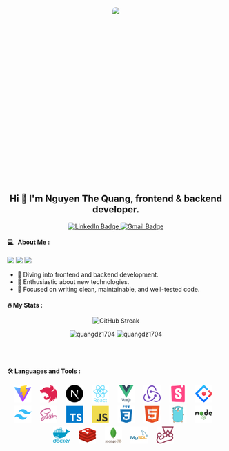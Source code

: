 <div id="header" align="center">
    
  <img src="https://user-images.githubusercontent.com/74038190/225813708-98b745f2-7d22-48cf-9150-083f1b00d6c9.gif" height="400" style="max-width: 100%; display: inline-block; border-radius: 12px;" data-target="animated-image.originalImage">

  
  <h2> Hi 👋 I'm Nguyen The Quang, frontend & backend developer.</h2>

  <div id="badges">
    <a href="https://www.linkedin.com/in/nguyen-the-quang-574460276/" >
      <img src="https://img.shields.io/badge/LinkedIn-blue?style=for-the-badge&logo=linkedin&logoColor=white" alt="LinkedIn Badge" style="border-radius: 4px"/>
    </a>
    <a href="mailto:ntq.1704@gmail.com">
      <img src="https://img.shields.io/badge/Gmail-red?style=for-the-badge&logo=gmail&logoColor=white" alt="Gmail Badge" style='border-radius: 4px'/>
    </a>
  </div>
</div>



#### 💻 &nbsp; About Me :
 <p>
  <img src="https://badges.pufler.dev/visits/quangdz1704/github-profile"> 
  <img src="https://badges.pufler.dev/repos/quangdz1704">
  <img src="https://badges.pufler.dev/commits/monthly/quangdz1704">
</p>



- 💼 Diving into frontend and backend development.
- 🚀 Enthusiastic about new technologies.
- 🌟 Focused on writing clean, maintainable, and well-tested code.


#### :fire: My Stats :

<p align="center"><img src="https://github-readme-streak-stats.herokuapp.com?user=quangdz1704&theme=meta-light&border_radius=4&background=45%2CFF9D01%2CFFEB25&border=FFFCF9" alt="GitHub Streak" /></p>
<p align="center" height='130px'> <img src="https://github-readme-stats.vercel.app/api?username=quangdz1704&show_icons=true&hide_title=true&include_all_commits=true&line_height=21&bg_color=0,ffb400,ffb400,F6C03D,F4DDA6&count_private=true&theme=graywhite" alt="quangdz1704"/> 
<img  height='141px'  src="https://github-readme-stats.vercel.app/api/top-langs/?username=quangdz1704&layout=compact&show_icons=true&bg_color=0,EFE4CA,F4DDA6,F6C03D&theme=graywhite&hide_title=true" alt="quangdz1704"/> </p>


<!-- ![willianrod's wakatime stats](https://github-readme-stats.vercel.app/api/wakatime?username=quangdz1704) -->

<br />
<br />

#### :hammer_and_wrench: Languages and Tools :
<div style="
  display: flex;
  justify-content: center;
  align-items: center;
  gap: 8px;
  flex-wrap: wrap;
">
  <img src="https://github.com/devicons/devicon/blob/master/icons/vitejs/vitejs-original.svg" title="ViteJS" alt="ViteJS" width="40" height="40"/>&nbsp;
  <img src="https://github.com/devicons/devicon/blob/master/icons/nestjs/nestjs-original.svg" title="NestJS" alt="NestJS" width="40" height="40"/>&nbsp;
  <img src="https://github.com/devicons/devicon/blob/master/icons/nextjs/nextjs-original.svg" title="Nextjs" alt="Nextjs" width="40" height="40"/>&nbsp;
  <img src="https://github.com/devicons/devicon/blob/master/icons/react/react-original-wordmark.svg" title="React" alt="React" width="40" height="40"/>&nbsp;
  <img src="https://github.com/devicons/devicon/blob/master/icons/vuejs/vuejs-original-wordmark.svg" title="Vue" alt="Vue" width="40" height="40"/>&nbsp;
  <img src="https://github.com/devicons/devicon/blob/master/icons/redux/redux-original.svg" title="Redux" alt="Redux " width="40" height="40"/>&nbsp;
  <img src="https://github.com/devicons/devicon/blob/master/icons/storybook/storybook-original.svg" title="Storybook" alt="Storybook" width="40" height="40"/>&nbsp;
  <img src="https://github.com/devicons/devicon/blob/master/icons/antdesign/antdesign-original.svg" title="AntDesign" alt="AntDesign" width="40" height="40"/>&nbsp;
  <img src="https://github.com/devicons/devicon/blob/master/icons/tailwindcss/tailwindcss-original.svg" title="TailwindCss" alt="TailwindCss" width="40" height="40"/>&nbsp;
  <img src="https://github.com/devicons/devicon/blob/master/icons/sass/sass-original.svg" title="Sass" alt="Sass" width="40" height="40"/>&nbsp;
  <img src="https://github.com/devicons/devicon/blob/master/icons/typescript/typescript-plain.svg" title="Typescript" alt="Typescript" width="40" height="40"/>&nbsp;
  <img src="https://github.com/devicons/devicon/blob/master/icons/javascript/javascript-original.svg" title="JavaScript" alt="JavaScript" width="40" height="40"/>&nbsp;
  <img src="https://github.com/devicons/devicon/blob/master/icons/css3/css3-plain-wordmark.svg"  title="CSS3" alt="CSS" width="40" height="40"/>&nbsp;
  <img src="https://github.com/devicons/devicon/blob/master/icons/html5/html5-original.svg" title="HTML5" alt="HTML" width="40" height="40"/>&nbsp;
  <img src="https://github.com/devicons/devicon/blob/master/icons/go/go-original.svg" title="Go" alt="Go" width="40" height="40"/>&nbsp;
  <img src="https://github.com/devicons/devicon/blob/master/icons/nodejs/nodejs-original-wordmark.svg" title="NodeJS" alt="NodeJS" width="40" height="40"/>&nbsp;
  <img src="https://github.com/devicons/devicon/blob/master/icons/docker/docker-plain-wordmark.svg" title="Docker" alt="Docker" width="40" height="40"/>&nbsp;
  <img src="https://github.com/devicons/devicon/blob/master/icons/redis/redis-original.svg" title="Redis" alt="Redis" width="40" height="40"/>&nbsp;
  <img src="https://github.com/devicons/devicon/blob/master/icons/mongodb/mongodb-original-wordmark.svg" title="MongoDB"  alt="MongoDB" width="40" height="40"/>&nbsp;
  <img src="https://github.com/devicons/devicon/blob/master/icons/mysql/mysql-original-wordmark.svg" title="MySQL"  alt="MySQL" width="40" height="40"/>&nbsp;
  <img src="https://github.com/devicons/devicon/blob/master/icons/jest/jest-plain.svg" title="Jest" alt="Jest" width="40" height="40"/>&nbsp;
</div>
